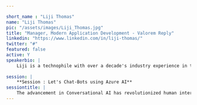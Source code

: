 ```yaml
---

short_name : "Liji Thomas"
name: "Liji Thomas"
pic: "/assets/images/Liji_Thomas.jpg"
title: "Manager, Modern Application Development - Valorem Reply"
linkedin: "https://www.linkedin.com/in/liji-thomas/"
twitter: "#"
featured: false
active: Y
speakerbio: |
    Liji is a technophile with over a decade's industry experience in technical and leadership roles. She is currently associated with Valorem Reply as Manager, Modern Application Development where she's focused on digital transformation consultancy. She's passionate about emerging technologies, particularly building AI powered (delightful) conversational experiences for a global clientele.
    
session: |
    **Session : Let's Chat-Bots using Azure AI**
sessiontitle: |
    The advancement in Conversational AI has revolutionized human interactions, with massive implications across industries. Join Liji as she shares her experiences from building real-world conversational experiences using Azure AI tools. The session will help you understand the capabilities of Microsoft Bot Framework and how an interactive bot is structured. Learn how to create a Virtual Assistant using Azure Bot Service from scratch and within minutes! Give a human side to your bot using Azure Cognitive Services. Add AI capabilities for Natural Language Understanding (NLU) and answering user queries. Finally. connect your virtual assistant to multiple platforms including Amazon Alexa.
---
```


